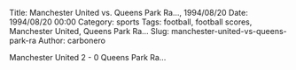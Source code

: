 Title: Manchester United vs. Queens Park Ra…, 1994/08/20
Date: 1994/08/20 00:00
Category: sports
Tags: football, football scores, Manchester United, Queens Park Ra…
Slug: manchester-united-vs-queens-park-ra
Author: carbonero


Manchester United 2 - 0 Queens Park Ra…
